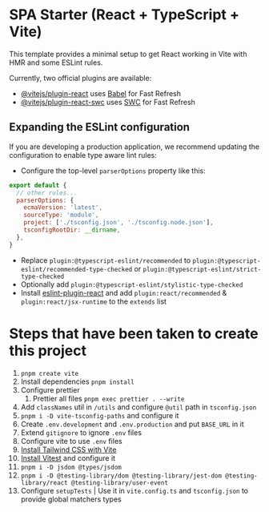 # SPA Starter (React + TypeScript + Vite)

This template provides a minimal setup to get React working in Vite with HMR and some ESLint rules.

Currently, two official plugins are available:

- [@vitejs/plugin-react](https://github.com/vitejs/vite-plugin-react/blob/main/packages/plugin-react/README.md) uses [Babel](https://babeljs.io/) for Fast Refresh
- [@vitejs/plugin-react-swc](https://github.com/vitejs/vite-plugin-react-swc) uses [SWC](https://swc.rs/) for Fast Refresh

## Expanding the ESLint configuration

If you are developing a production application, we recommend updating the configuration to enable type aware lint rules:

- Configure the top-level `parserOptions` property like this:

```js
export default {
  // other rules...
  parserOptions: {
    ecmaVersion: 'latest',
    sourceType: 'module',
    project: ['./tsconfig.json', './tsconfig.node.json'],
    tsconfigRootDir: __dirname,
  },
}
```

- Replace `plugin:@typescript-eslint/recommended` to `plugin:@typescript-eslint/recommended-type-checked` or `plugin:@typescript-eslint/strict-type-checked`
- Optionally add `plugin:@typescript-eslint/stylistic-type-checked`
- Install [eslint-plugin-react](https://github.com/jsx-eslint/eslint-plugin-react) and add `plugin:react/recommended` & `plugin:react/jsx-runtime` to the `extends` list

# Steps that have been taken to create this project

1. `pnpm create vite`
1. Install dependencies `pnpm install`
1. Configure prettier
   1. Prettier all files `pnpm exec prettier . --write`
1. Add `classNames` util in `/utils` and configure `@util` path in `tsconfig.json`
1. `pnpm i -D vite-tsconfig-paths` and configure it
1. Create `.env.development` and `.env.production` and put `BASE_URL` in it
1. Extend `gitignore` to ignore `.env` files
1. Configure vite to use `.env` files
1. [Install Tailwind CSS with Vite](https://tailwindcss.com/docs/guides/vite)
1. [Install Vitest](https://vitest.dev/guide/#adding-vitest-to-your-project) and configure it
1. `pnpm i -D jsdom @types/jsdom`
1. `pnpm i -D @testing-library/dom @testing-library/jest-dom @testing-library/react @testing-library/user-event`
1. Configure `setupTests` | Use it in `vite.config.ts` and `tsconfig.json` to provide global matchers types
